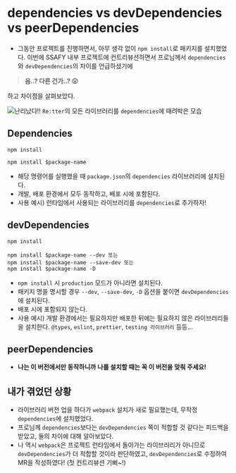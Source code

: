 # dependencies vs devDependencies vs peerDependencies

- 그동안 프로젝트를 진행하면서, 아무 생각 없이 `npm install`로 패키지를 설치했었다. 이번에 SSAFY 내부 프로젝트에 컨트리뷰션하면서 프로님께서 `dependencies`와 `devDependencies`의 차이를 언급하셨기에

> **음..? 다른 건가..? 😮**

하고 차이점을 살펴보았다.

![난리났다!!](https://user-images.githubusercontent.com/25563077/180111068-9a3d31c9-819a-4868-949e-e2d23a45b4ed.png)
`Re:tter`의 모든 라이브러리를 `dependencies`에 때려박은 모습

## Dependencies

```
npm install

npm install $package-name
```

- 해당 명령어를 실행했을 때 `package.json`의 `dependencies` 라이브러리에 설치된다.
- 개발, 배포 환경에서 모두 동작하고, 배포 시에 포함된다.
- 사용 예시) 런타임에서 사용되는 라이브러리를 `dependencies`로 추가하자!

## devDependencies

```
npm install

npm install $package-name --dev 또는
npm install $package-name --save-dev 또는
npm install $package-name -D
```

- `npm install` 시 `production` 모드가 아니라면 설치된다.
- 패키지 명을 명시할 경우 `--dev`, `--save-dev`, `-D` 옵션을 붙이면 `devDependencies`에 설치된다.
- 배포 시에 포함되지 않는다.
- 사용 예시) 개발 환경에서는 필요하지만 배포한 뒤에는 필요하지 않은 라이브러리들을 설치한다. `@types`, `eslint`, `prettier`, `testing 라이브러리` 등등...

## peerDependencies

- **나는 이 버전에서만 동작하니까 나를 설치할 때는 꼭 이 버전을 맞춰 주세요!**

## 내가 겪었던 상황

- 라이브러리 버전 업을 하다가 `webpack` 설치가 새로 필요했는데, 무작정 `dependencies`에 설치했었다.
- 프로님께 `dependencies`보다는 `devDependencies` 쪽이 적합할 것 같다는 피드백을 받았고, 둘의 차이에 대해 알아보았다.
- 나 역시 `webpack`은 프로젝트 런타임에서 돌아가는 라이브러리가 아니므로 `devDependencies`가 더 적합할 것이라 판단하였고, `devDependencies`로 수정하여 MR을 작성하였다! (첫 컨트리뷰션 기뻐~!)
